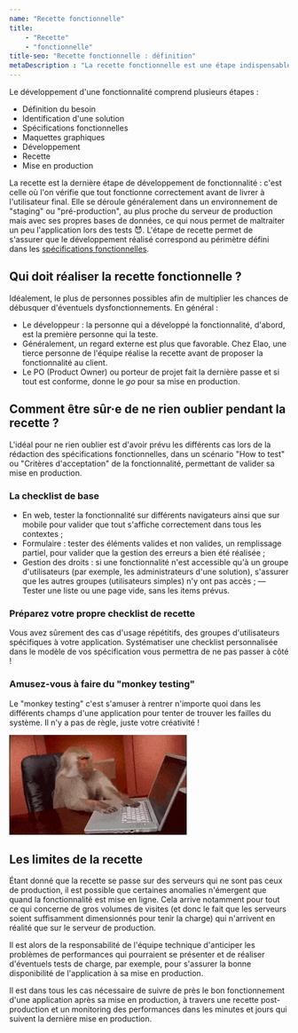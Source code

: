 ```yaml
---
name: "Recette fonctionnelle"
title: 
    - "Recette" 
    - "fonctionnelle"
title-seo: "Recette fonctionnelle : définition"
metaDescription : "La recette fonctionnelle est une étape indispensable dans le développement d'applications web et mobiles. Découvrez comment ça marche."
---
```


Le développement d'une fonctionnalité comprend plusieurs étapes :
- Définition du besoin
- Identification d'une solution
- Spécifications fonctionnelles
- Maquettes graphiques
- Développement
- Recette
- Mise en production

La recette est la dernière étape de développement de fonctionnalité : c'est celle où l'on vérifie que tout fonctionne correctement avant de livrer à l'utilisateur final. Elle se déroule généralement dans un environnement de "staging" ou "pré-production", au plus proche du serveur de production mais avec ses propres bases de données, ce qui nous permet de maltraiter un peu l'application lors des tests 😈.
L'étape de recette permet de s'assurer que le développement réalisé correspond au périmètre défini dans les [spécifications fonctionnelles](./specifications-fonctionnelles.md). 

## Qui doit réaliser la recette fonctionnelle ? 

Idéalement, le plus de personnes possibles afin de multiplier les chances de débusquer d'éventuels dysfonctionnements. En général :
- Le développeur : la personne qui a développé la fonctionnalité, d'abord, est la première personne qui la teste. 
- Généralement, un regard externe est plus que favorable. Chez Elao, une tierce personne de l'équipe réalise la recette avant de proposer la fonctionnalité au client. 
- Le PO (Product Owner) ou porteur de projet fait la dernière passe et si tout est conforme, donne le _go_ pour sa mise en production. 

## Comment être sûr·e de ne rien oublier pendant la recette ? 

L'idéal pour ne rien oublier est d'avoir prévu les différents cas lors de la rédaction des spécifications fonctionnelles, dans un scénario "How to test" ou "Critères d'acceptation" de la fonctionnalité, permettant de valider sa mise en production.

### La checklist de base

- En web, tester la fonctionnalité sur différents navigateurs ainsi que sur mobile pour valider que tout s'affiche correctement dans tous les contextes ;
- Formulaire : tester des éléments valides et non valides, un remplissage partiel, pour valider que la gestion des erreurs a bien été réalisée ;
- Gestion des droits : si une fonctionnalité n'est accessible qu'à un groupe d'utilisateurs (par exemple, les administrateurs d'une solution), s'assurer que les autres groupes (utilisateurs simples) n'y ont pas accès ;
— Tester une liste ou une page vide, sans les items prévus. 

### Préparez votre propre checklist de recette

Vous avez sûrement des cas d'usage répétitifs, des groupes d'utilisateurs spécifiques à votre application. 
Systématiser une checklist personnalisée dans le modèle de vos spécification vous permettra de ne pas passer à côté ! 

### Amusez-vous à faire du "monkey testing"

Le "monkey testing" c'est s'amuser à rentrer n'importe quoi dans les différents champs d'une application pour tenter de trouver les failles du système. Il n'y a pas de règle, juste votre créativité ! 

![](images/terms/monkeytesting.gif)

## Les limites de la recette 

Étant donné que la recette se passe sur des serveurs qui ne sont pas ceux de production, il est possible que certaines anomalies n'émergent que quand la fonctionnalité est mise en ligne. Cela arrive notamment pour tout ce qui concerne de gros volumes de visites (et donc le fait que les serveurs soient suffisamment dimensionnés pour tenir la charge) qui n'arrivent en réalité que sur le serveur de production.

Il est alors de la responsabilité de l'équipe technique d'anticiper les problèmes de performances qui pourraient se présenter et de réaliser d'éventuels tests de charge, par exemple, pour s'assurer la bonne disponibilité de l'application à sa mise en production. 

Il est dans tous les cas nécessaire de suivre de près le bon fonctionnement d'une application après sa mise en production, à travers une recette post-production et un monitoring des performances dans les minutes et jours qui suivent la dernière mise en production.